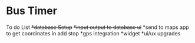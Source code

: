 # Bus Timer
 To do List
~~*database Setup~~
~~*input output to database ui~~
 *send to maps app to get coordinates in add stop
 *gps integration
 *widget
 *ui/ux upgrades